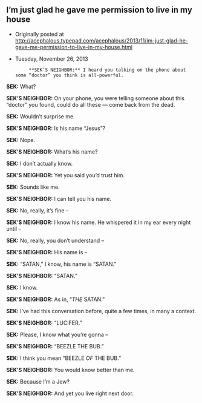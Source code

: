 ## I’m just glad he gave me permission to live in my house

 * Originally posted at http://acephalous.typepad.com/acephalous/2013/11/im-just-glad-he-gave-me-permission-to-live-in-my-house.html
 * Tuesday, November 26, 2013



			**SEK’S NEIGHBOR:** I heard you talking on the phone about some “doctor” you think is all-powerful.

**SEK:** What?

**SEK’S NEIGHBOR:** On your phone, you were telling someone about this “doctor” you found, could do all these — come back from the dead.

**SEK:** Wouldn’t surprise me.

**SEK’S NEIGHBOR:** Is his name “Jesus”?

**SEK:** Nope.

**SEK’S NEIGHBOR:** What’s his name?

**SEK:** I don’t actually know.

**SEK’S NEIGHBOR:** Yet you said you’d trust him.

**SEK:** Sounds like me.

**SEK’S NEIGHBOR:** I can tell you his name.

**SEK:** No, really, it’s fine –

**SEK’S NEIGHBOR:** I know his name. He whispered it in my ear every night until –

**SEK:** No, really, you don’t understand –

**SEK’S NEIGHBOR:** His name is –

**SEK:** “SATAN,” I know, his name is “SATAN.”

**SEK’S NEIGHBOR:** “SATAN.”

**SEK:** I know.

**SEK’S NEIGHBOR:** As in, “_THE_ SATAN.”

**SEK:** I’ve had this conversation before, quite a few times, in many a context.

**SEK’S NEIGHBOR:** “LUCIFER.”

**SEK:** Please, I know what you’re gonna –

**SEK’S NEIGHBOR:** “BEEZLE THE BUB.”

**SEK:** I think you mean “BEEZLE _OF_ THE BUB.”

**SEK’S NEIGHBOR:** You would know better than me.

**SEK:** Because I’m a Jew?

**SEK’S NEIGHBOR:** And yet you live right next door.
		
